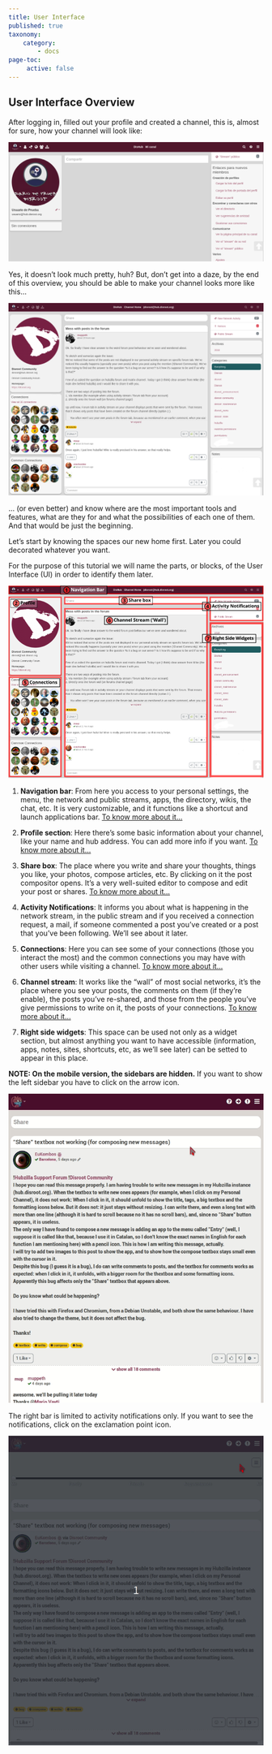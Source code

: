 ```yaml
---
title: User Interface
published: true
taxonomy:
    category:
        - docs
page-toc:
     active: false
---
```


## User Interface Overview
After logging in, filled out your profile and created a channel, this is, almost for sure, how your channel will look like:

![basics_interface](en/Basics_interface.png)

Yes, it doesn’t look much pretty, huh? But, don’t get into a daze, by the end of this overview, you should be able to make your channel looks more like this...

![basics_interface_improved](en/Basics_interface_improved.png)

… (or even better) and know where are the most important tools and features, what are they for and what the possibilities of each one of them. And that would be just the beginning.

Let’s start by knowing the spaces our new home first. Later you could decorated whatever you want.

For the purpose of this tutorial we will name the parts, or blocks, of the User Interface (UI) in order to identify them later.

![basics_UI](en/Basics_UI.png)</br>

01. **Navigation bar**: From here you access to your personal settings, the menu, the network and public streams, apps, the directory, wikis, the chat, etc. It is very customizable, and it functions like a shortcut and launch applications bar. [To know more about it...](../Navigation_bar)

02. **Profile section**: Here there’s some basic information about your channel, like your name and hub address. You can add more info if you want. [To know more about it...](../../02.Channels/02.Profiles)

03. **Share box**: The place where you write and share your thoughts, things you like, your photos, compose articles, etc. By clicking on it the post compositor opens. It’s a very well-suited editor to compose and edit your post or shares. [To know more about it...](../../05.Posts)

04. **Activity Notifications**: It informs you about what is happening in the network stream, in the public stream and if you received a connection request, a mail, if someone commented a post you’ve created or a post that you’ve been following. We’ll see about it later.

05. **Connections**: Here you can see some of your connections (those you interact the most) and the common connections you may have with other users while visiting a channel. [To know more about it...](../../03.Connections)

06. **Channel stream**: It works like the “wall” of most social networks, it’s the place where you see your posts, the comments on them (if they’re enable), the posts you’ve re-shared, and those from the people you’ve give permissions to write on it, the posts of your connections. [To know more about it...](../../05.Posts)

07. **Right side widgets**: This space can be used not only as a widget section, but almost anything you want to have accessible (information, apps, notes, sites, shortcuts, etc, as we’ll see later) can be setted to appear in this place.


**NOTE: On the mobile version, the sidebars are hidden.** If you want to show the left sidebar you have to click on the arrow icon.</br>

![MobileLeftBar](en/MobileLeftBar.gif)</br>

The right bar is limited to activity notifications only. If you want to see the notifications, click on the exclamation point icon.</br>

![MobileLeftBar](en/MobilerightBar.gif)</br>
